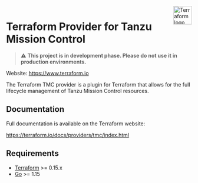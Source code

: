 <a href="https://terraform.io">
    <img src="https://cdn.rawgit.com/hashicorp/terraform-website/master/content/source/assets/images/logo-hashicorp.svg" alt="Terraform logo" title="Terraform" align="right" height="50" />
</a>

# Terraform Provider for Tanzu Mission Control

> :warning: **This project is in development phase. Please do not use it in production environments.**


Website: https://www.terraform.io

The Terraform TMC provider is a plugin for Terraform that allows for the full lifecycle management of Tanzu Mission Control resources.

## Documentation

Full documentation is available on the Terraform website:

https://terraform.io/docs/providers/tmc/index.html

## Requirements

-	[Terraform](https://www.terraform.io/downloads.html) >= 0.15.x
-	[Go](https://golang.org/doc/install) >= 1.15